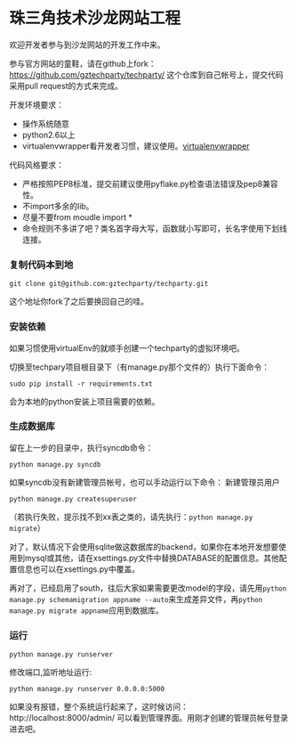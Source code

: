 # 珠三角技术沙龙网站工程

欢迎开发者参与到沙龙网站的开发工作中来。

参与官方网站的童鞋，请在github上fork：https://github.com/gztechparty/techparty/ 这个仓库到自己帐号上，提交代码采用pull request的方式来完成。

开发环境要求：

- 操作系统随意
- python2.6以上
- virtualenvwrapper看开发者习惯，建议使用。[virtualenvwrapper](http://virtualenvwrapper.readthedocs.org/en/latest/)


代码风格要求：

- 严格按照PEP8标准，提交前建议使用pyflake.py检查语法错误及pep8兼容性。
- 不import多余的lib。
- 尽量不要from moudle import *
- 命令规则不多讲了吧？类名首字母大写，函数就小写即可，长名字使用下划线连接。

### 复制代码本到地

`git clone git@github.com:gztechparty/techparty.git`

这个地址你fork了之后要换回自己的哇。

### 安装依赖

如果习惯使用virtualEnv的就顺手创建一个techparty的虚拟环境吧。

切换至techpary项目根目录下（有manage.py那个文件的）执行下面命令：

`sudo pip install -r requirements.txt`

会为本地的python安装上项目需要的依赖。

### 生成数据库

留在上一步的目录中，执行syncdb命令：

`python manage.py syncdb`


如果syncdb没有新建管理员帐号，也可以手动运行以下命令：
新建管理员用户

`python manage.py createsuperuser`

（若执行失败，提示找不到xx表之类的，请先执行：`python manage.py migrate`）


对了，默认情况下会使用sqlite做这数据库的backend，如果你在本地开发想要使用到mysql或其他，请在xsettings.py文件中替换DATABASE的配置信息。其他配置信息也可以在xsettings.py中覆盖。

再对了，已经启用了south，往后大家如果需要更改model的字段，请先用`python manage.py schemamigration appname --auto`来生成差异文件，再`python manage.py migrate appname`应用到数据库。

### 运行

`python manage.py runserver`

修改端口,监听地址运行:

`python manage.py runserver 0.0.0.0:5000`


如果没有报错，整个系统运行起来了，这时候访问：http://localhost:8000/admin/ 可以看到管理界面。用刚才创建的管理员帐号登录进去吧。
